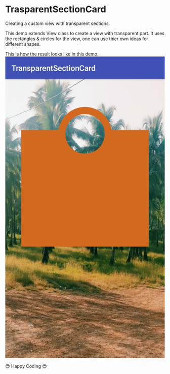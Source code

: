 # TrasparentSectionCard
Creating a custom view with transparent sections.

This demo extends View class to create a view with transparent part. It uses the rectangles & circles for the view, one can use thier own ideas for different shapes.

This is how the result looks like in this demo.
![](images/TransparentSectionCard.jpg)

 😍 Happy Coding 😍
